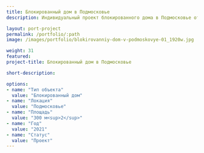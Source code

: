 ```yaml
---
title: Блокированный дом в Подмосковье
description: Индивидуальный проект блокированного дома в Подмосковье от архитектурного бюро А510. Индивидуальное проектирование на заказ.

layout: port-project
permalink: /portfolio/:path
image: /images/portfolio/blokirovanniy-dom-v-podmoskovye-01_1920w.jpg

weight: 31
featured:
project-title: Блокированный дом в Подмосковье

short-description: 

options:
- name: "Тип объекта"
  value: "Блокированный дом"
- name: "Локация"
  value: "Подмосковье"
- name: "Площадь"
  value: "300 м<sup>2</sup>"
- name: "Год"
  value: "2021"
- name: "Статус"
  value: "Проект"
---
```

